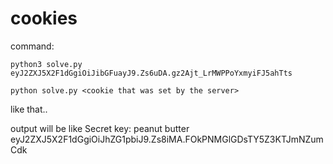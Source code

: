 # cookies

command:

`python3 solve.py eyJ2ZXJ5X2F1dGgiOiJibGFuayJ9.Zs6uDA.gz2Ajt_LrMWPPoYxmyiFJ5ahTts`

`python solve.py <cookie that was set by the server>`

like that..

output will be like
Secret key: peanut butter
eyJ2ZXJ5X2F1dGgiOiJhZG1pbiJ9.Zs8iMA.FOkPNMGlGDsTY5Z3KTJmNZumCdk
